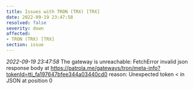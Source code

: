 ```yaml
---
title: Issues with TRON (TRX) [TRX]
date: 2022-09-19 23:47:58
resolved: false
severity: down
affected:
- TRON (TRX) [TRX]
section: issue
---
```


*2022-09-19 23:47:58* The gateway is unreachable: FetchError invalid json response body at https://patrola.me/gateways/tron/meta-info?tokenId=tti_fa197647bfee344a03440cd0 reason: Unexpected token < in JSON at position 0